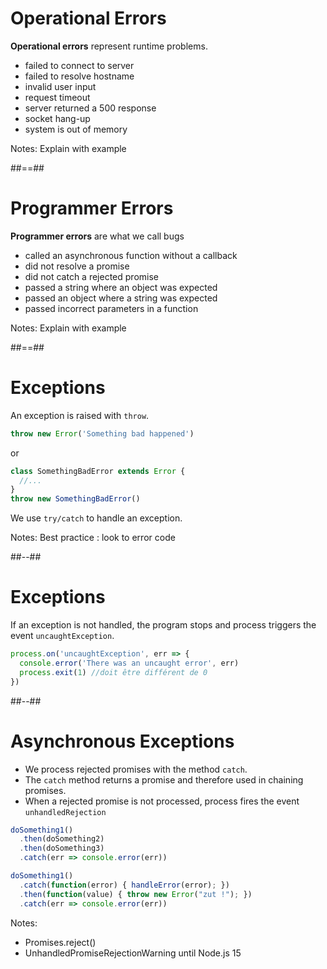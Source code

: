 <!-- .slide: class="with-code" -->
# Operational Errors

<b>Operational errors</b> represent runtime problems.

* failed to connect to server
* failed to resolve hostname
* invalid user input
* request timeout
* server returned a 500 response
* socket hang-up
* system is out of memory

Notes:
Explain with example

##==##

<!-- .slide: class="with-code" -->
# Programmer Errors

<b>Programmer errors</b> are what we call bugs

* called an asynchronous function without a callback
* did not resolve a promise
* did not catch a rejected promise
* passed a string where an object was expected
* passed an object where a string was expected
* passed incorrect parameters in a function

Notes:
Explain with example

##==##

<!-- .slide: class="with-code" -->
# Exceptions

An exception is raised with `throw`.

```javascript
throw new Error('Something bad happened')
```

or

```javascript
class SomethingBadError extends Error {
  //...
}
throw new SomethingBadError()
```

We use `try/catch` to handle an exception.

Notes:
Best practice : look to error code

##--##

# Exceptions


If an exception is not handled, the program stops and process triggers the event `uncaughtException`.

```javascript
process.on('uncaughtException', err => {
  console.error('There was an uncaught error', err)
  process.exit(1) //doit être différent de 0
})
```

##--##

# Asynchronous Exceptions

* We process rejected promises with the method `catch`.
* The `catch` method returns a promise and therefore used in chaining promises.
* When a rejected promise is not processed, process fires the event `unhandledRejection`
 

```javascript
doSomething1()
  .then(doSomething2)
  .then(doSomething3)
  .catch(err => console.error(err))
```

```javascript
doSomething1()
  .catch(function(error) { handleError(error); })
  .then(function(value) { throw new Error("zut !"); })
  .catch(err => console.error(err))
```

Notes:
- Promises.reject()
- UnhandledPromiseRejectionWarning until Node.js 15
